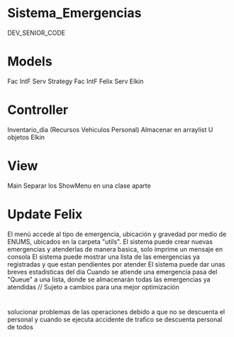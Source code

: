 # Sistema_Emergencias
DEV_SENIOR_CODE


# Models
Fac IntF Serv Strategy
Fac IntF Felix
Serv Elkin

# Controller
Inventario_dia (Recursos Vehiculos Personal) Almacenar en arraylist U objetos Elkin




# View
Main
Separar los ShowMenu en una clase aparte

# Update Felix
El menú accede al tipo de emergencia, ubicación y gravedad por medio de ENUMS, ubicados en la carpeta "utils".
El sistema puede crear nuevas emergencias y atenderlas de manera basica, solo imprime un mensaje en consola
El sistema puede mostrar una lista de las emergencias ya registradas y que estan pendientes por atender
El sistema puede dar unas breves estadisticas del dia
Cuando se atiende una emergencia pasa del "Queue" a una lista, donde se almacenarán todas las emergencias ya atendidas // Sujeto a cambios para una mejor optimización

#
solucionar problemas de las operaciones debido a que no se descuenta el personal y cuando se ejecuta accidente de trafico se descuenta personal de todos
